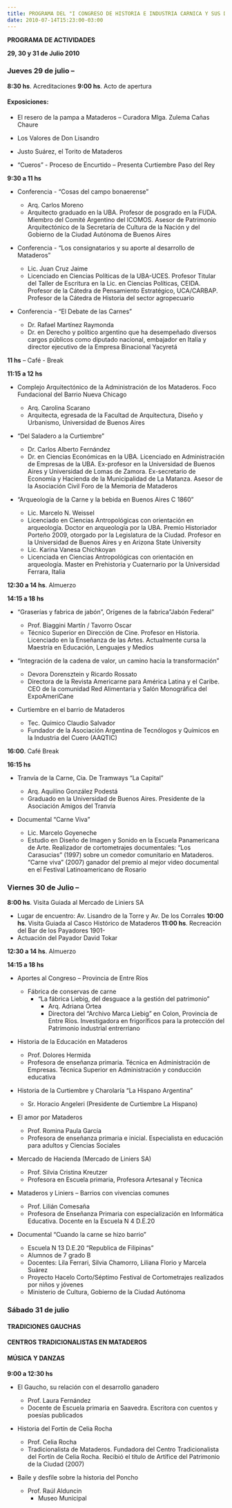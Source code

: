 ```yaml
---
title: PROGRAMA DEL "I CONGRESO DE HISTORIA E INDUSTRIA CARNICA Y SUS DERIVADOS EN MATADEROS"
date: 2010-07-14T15:23:00-03:00
---
```


**PROGRAMA DE ACTIVIDADES**

**29, 30 y 31 de Julio 2010**


### Jueves 29 de julio –

**8:30 hs**. Acreditaciones
**9:00 hs**. Acto de apertura

#### Exposiciones:

- El resero de la pampa a Mataderos – Curadora Mlga. Zulema Cañas Chaure
- Los Valores de Don Lisandro
- Justo Suárez, el Torito de Mataderos

- “Cueros” - Proceso de Encurtido – Presenta Curtiembre Paso del Rey

**9:30 a 11 hs**

- Conferencia - “Cosas del campo bonaerense”
  - Arq. Carlos Moreno
  - Arquitecto graduado en la UBA. Profesor de posgrado en la FUDA. Miembro del Comité Argentino del ICOMOS. Asesor de Patrimonio Arquitectónico de la Secretaría de Cultura de la Nación y del Gobierno de la Ciudad Autónoma de Buenos Aires

- Conferencia - “Los consignatarios y su aporte al desarrollo de Mataderos”
  - Lic. Juan Cruz Jaime
  - Licenciado en Ciencias Políticas de la UBA-UCES. Profesor Titular del Taller de Escritura en la Lic. en Ciencias Políticas, CEIDA. Profesor de la Cátedra de Pensamiento Estratégico, UCA/CARBAP. Profesor de la Cátedra de Historia del sector agropecuario

- Conferencia - “El Debate de las Carnes”
  - Dr. Rafael Martínez Raymonda
  - Dr. en Derecho y político argentino que ha desempeñado diversos cargos públicos como diputado nacional, embajador en Italia y director ejecutivo de la Empresa Binacional Yacyretá

**11 hs** – Café - Break

**11:15 a 12 hs**

- Complejo Arquitectónico de la Administración de los Mataderos. Foco Fundacional del Barrio Nueva Chicago
  - Arq. Carolina Scarano
  - Arquitecta, egresada de la Facultad de Arquitectura, Diseño y Urbanismo, Universidad de Buenos Aires

- “Del Saladero a la Curtiembre”
  - Dr. Carlos Alberto Fernández
  - Dr. en Ciencias Económicas en la UBA. Licenciado en Administración de Empresas de la UBA. Ex-profesor en la Universidad de Buenos Aires y Universidad de Lomas de Zamora. Ex-secretario de Economía y Hacienda de la Municipalidad de La Matanza. Asesor de la Asociación Civil Foro de la Memoria de Mataderos

- “Arqueología de la Carne y la bebida en Buenos Aires C 1860”
  - Lic. Marcelo N. Weissel
  - Licenciado en Ciencias Antropológicas con orientación en arqueología. Doctor en arqueología por la UBA. Premio Historiador Porteño 2009, otorgado por la Legislatura de la Ciudad. Profesor en la Universidad de Buenos Aires y en Arizona State University
  - Lic. Karina Vanesa Chichkoyan
  - Licenciada en Ciencias Antropológicas con orientación en arqueología. Master en Prehistoria y Cuaternario por la Universidad Ferrara, Italia

**12:30 a 14 hs**. Almuerzo

**14:15 a 18 hs**

- “Graserías y fabrica de jabón”, Orígenes de la fabrica”Jabón Federal”
  - Prof. Biaggini Martín / Tavorro Oscar
  - Técnico Superior en Dirección de Cine. Profesor en Historia. Licenciado en la Enseñanza de las Artes. Actualmente cursa la Maestría en Educación, Lenguajes y Medios

- “Integración de la cadena de valor, un camino hacia la transformación”
  - Devora Dorensztein y Ricardo Rossato
  - Directora de la Revista Americarne para América Latina y el Caribe. CEO de la comunidad Red Alimentaria y Salón Monográfica del ExpoAmeriCane

- Curtiembre en el barrio de Mataderos
  - Tec. Químico Claudio Salvador
  - Fundador de la Asociación Argentina de Tecnólogos y Químicos en la Industria del Cuero (AAQTIC)

**16:00**. Café Break

**16:15 hs**

- Tranvía de la Carne, Cia. De Tramways “La Capital”
  - Arq. Aquilino González Podestá
  - Graduado en la Universidad de Buenos Aires. Presidente de la Asociación Amigos del Tranvía

- Documental “Carne Viva”
  - Lic. Marcelo Goyeneche
  - Estudio en Diseño de Imagen y Sonido en la Escuela Panamericana de Arte. Realizador de cortometrajes documentales: “Los Carasucias” (1997) sobre un comedor comunitario en Mataderos. “Carne viva” (2007) ganador del premio al mejor video documental en el Festival Latinoamericano de Rosario

### Viernes 30 de Julio –

**8:00 hs**. Visita Guiada al Mercado de Liniers SA
  - Lugar de encuentro: Av. Lisandro de la Torre y Av. De los Corrales
**10:00 hs**. Visita Guiada al Casco Histórico de Mataderos
**11:00 hs**. Recreación del Bar de los Payadores 1901-
  - Actuación del Payador David Tokar

**12:30 a 14 hs**. Almuerzo

**14:15 a 18 hs**

- Aportes al Congreso – Provincia de Entre Ríos
  - Fábrica de conservas de carne
    - “La fábrica Liebig, del desguace a la gestión del patrimonio”
      - Arq. Adriana Ortea
      - Directora del “Archivo Marca Liebig” en Colon, Provincia de Entre Ríos. Investigadora en frigoríficos para la protección del Patrimonio industrial entrerriano

- Historia de la Educación en Mataderos
  - Prof. Dolores Hermida
  - Profesora de enseñanza primaria. Técnica en Administración de Empresas. Técnica Superior en Administración y conducción educativa

- Historia de la Curtiembre y Charolaría “La Hispano Argentina”
  - Sr. Horacio Angeleri (Presidente de Curtiembre La Hispano)

- El amor por Mataderos
  - Prof. Romina Paula García
  - Profesora de enseñanza primaria e inicial. Especialista en educación para adultos y Ciencias Sociales

- Mercado de Hacienda (Mercado de Liniers SA)
  - Prof. Silvia Cristina Kreutzer
  - Profesora en Escuela primaria, Profesora Artesanal y Técnica

- Mataderos y Liniers – Barrios con vivencias comunes
  - Prof. Lilián Comesaña
  - Profesora de Enseñanza Primaria con especialización en Informática Educativa. Docente en la Escuela N 4 D.E.20

- Documental “Cuando la carne se hizo barrio”
  - Escuela N 13 D.E.20 “Republica de Filipinas”
  - Alumnos de 7 grado B
  - Docentes: Lila Ferrari, Silvia Chamorro, Liliana Florio y Marcela Suárez
  - Proyecto Hacelo Corto/Séptimo Festival de Cortometrajes realizados por niños y jóvenes
  - Ministerio de Cultura, Gobierno de la Ciudad Autónoma

### Sábado 31 de julio

#### TRADICIONES GAUCHAS

#### CENTROS TRADICIONALISTAS EN MATADEROS

#### MÚSICA Y DANZAS

**9:00 a 12:30 hs**

- El Gaucho, su relación con el desarrollo ganadero
  - Prof. Laura Fernández
  - Docente de Escuela primaria en Saavedra. Escritora con cuentos y poesías publicados

- Historia del Fortín de Celia Rocha
  - Prof. Celia Rocha
  - Tradicionalista de Mataderos. Fundadora del Centro Tradicionalista del Fortín de Celia Rocha. Recibió el título de Artífice del Patrimonio de la Ciudad (2007)

- Baile y desfile sobre la historia del Poncho
  - Prof. Raúl Alduncin
    - Museo Municipal 